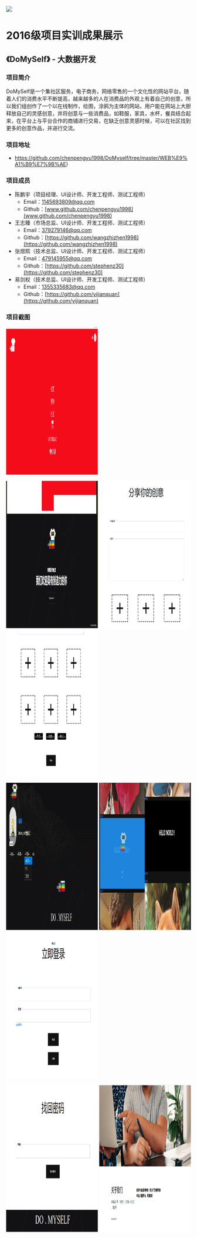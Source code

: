 ﻿<img src="../../../image/logo.png"/>

# 2016级项目实训成果展示 

## 《DoMySelf》 - 大数据开发

### 项目简介

DoMySelf是一个集社区服务，电子商务，网络零售的一个文化性的网站平台，随着人们的消费水平不断提高，越来越多的人在消费品的外观上有着自己的创意，所以我们组创作了一个以在线制作，绘图，涂鸦为主体的网站，用户能在网站上大胆释放自己的灵感创意，并将创意与一些消费品，如鞋服，家具，水杯，餐具结合起来，在平台上与平台合作的商铺进行交易，在缺乏创意灵感时候，可以在社区找到更多的创意作品，并进行交流。

### 项目地址
- https://github.com/chenpengyu1998/DoMyself/tree/master/WEB%E9%A1%B9%E7%9B%AE)

### 项目成员

- 陈鹏宇（项目经理、UI设计师、开发工程师、测试工程师）
  - Email：[1145693809@qq.com](1145693809@qq.com) 
  - Github：[www.github.com/chenpengyu1998](www.github.com/chenpengyu1998)
- 王志臻（市场总监、UI设计师、开发工程师、测试工程师）
  - Email：[379279146@qq.com](379279146@qq.com)
  - Github：[https://github.com/wangzhizhen1998](https://github.com/wangzhizhen1998)
- 张煜熙（技术总监、UI设计师、开发工程师、测试工程师）
  - Email：[479145955@qq.com](479145955@qq.com)
  - Github：[https://github.com/stephenz30](https://github.com/stephenz30)
- 易剑权（技术总监、UI设计师、开发工程师、测试工程师）
  - Email：[1355335683@qq.com](1355335683@qq.com)
  - Github：[https://github.com/yijianquan](https://github.com/yijianquan)


### 项目截图

<p>

<img src="./image/2.png" width=250 height=400 />

</p>
<p>
<img src="/image/4.png" width=250 height=400 />
<img src="./image/5.png" width=250 height=400 />
<img src="./image/6.png" width=250 height=400 />
</p>
<p>
<img src="./image/7.png" width=250 height=400 />
<img src="./image/8.jpg" width=250 height=400 />
<img src="./image/9.png" width=250 height=400 />
</p>
<p>
<img src="./image/10.png" width=250 height=400 />
<img src="./image/11.jpg" width=250 height=400 />
</p>
